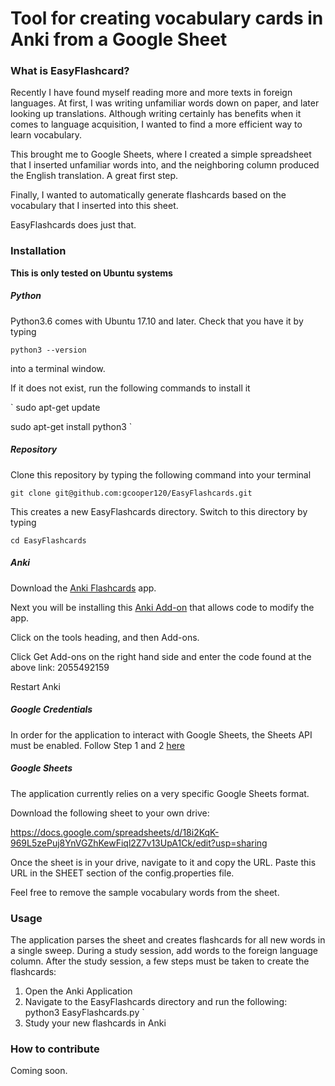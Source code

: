 # Tool for creating vocabulary cards in Anki from a Google Sheet

### What is EasyFlashcard?

Recently I have found myself reading more and more texts in foreign languages.
At first, I was writing unfamiliar words down on paper, and later looking up
translations. Although writing certainly has benefits when it comes to
language acquisition, I wanted to find a more efficient way to learn vocabulary.

This brought me to Google Sheets, where I created a simple spreadsheet that I
inserted unfamiliar words into, and the neighboring column produced the English
translation. A great first step.

Finally, I wanted to automatically generate flashcards based on the vocabulary
that I inserted into this sheet.

EasyFlashcards does just that.

### Installation
**This is only tested on Ubuntu systems**


##### Python
Python3.6 comes with Ubuntu 17.10 and later. Check that you have it by typing

`
python3 --version
`

into a terminal window.

If it does not exist, run the following commands to install it

`
sudo apt-get update

sudo apt-get install python3
`
##### Repository
Clone this repository by typing the following command into your terminal

`
git clone git@github.com:gcooper120/EasyFlashcards.git
`

This creates a new EasyFlashcards directory. Switch to this directory by typing

`
cd EasyFlashcards
`

##### Anki
Download the [Anki Flashcards](https://apps.ankiweb.net/) app.

Next you will be installing this [Anki Add-on](https://ankiweb.net/shared/info/2055492159)
that allows code to modify the app.

Click on the tools heading, and then Add-ons.

Click Get Add-ons on the right hand side and enter the code found at the
above link: 2055492159

Restart Anki

##### Google Credentials

In order for the application to interact with Google Sheets, the Sheets API
must be enabled. Follow Step 1 and 2 [here](https://developers.google.com/sheets/api/quickstart/python)

##### Google Sheets
The application currently relies on a very specific Google Sheets format.

Download the following sheet to your own drive:

https://docs.google.com/spreadsheets/d/18i2KqK-969L5zePuj8YnVGZhKewFiql2Z7v13UpA1Ck/edit?usp=sharing

Once the sheet is in your drive, navigate to it and copy the URL. Paste this
URL in the SHEET section of the config.properties file.

Feel free to remove the sample vocabulary words from the sheet.

### Usage

The application parses the sheet and creates flashcards for all new words
in a single sweep. During a study session, add words to the foreign language
column. After the study session, a few steps must be taken to create the
flashcards:
1. Open the Anki Application
2. Navigate to the EasyFlashcards directory and run the following:`
  `
  python3 EasyFlashcards.py
  `
3. Study your new flashcards in Anki
### How to contribute
Coming soon.
